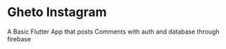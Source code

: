 # Gheto Instagram


A Basic Flutter App that posts Comments with auth and database through firebase


